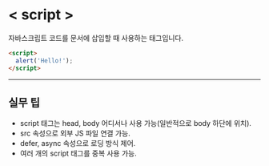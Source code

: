 # < script >

자바스크립트 코드를 문서에 삽입할 때 사용하는 태그입니다.

```html
<script>
  alert('Hello!');
</script>
```

---

## 실무 팁
- script 태그는 head, body 어디서나 사용 가능(일반적으로 body 하단에 위치).
- src 속성으로 외부 JS 파일 연결 가능.
- defer, async 속성으로 로딩 방식 제어.
- 여러 개의 script 태그를 중복 사용 가능.
